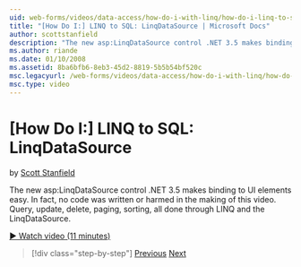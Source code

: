 ```yaml
---
uid: web-forms/videos/data-access/how-do-i-with-linq/how-do-i-linq-to-sql-linqdatasource
title: "[How Do I:] LINQ to SQL: LinqDataSource | Microsoft Docs"
author: scottstanfield
description: "The new asp:LinqDataSource control .NET 3.5 makes binding to UI elements easy. In fact, no code was written or harmed in the making of this video. Query, upd..."
ms.author: riande
ms.date: 01/10/2008
ms.assetid: 8ba6bfb6-8eb3-45d2-8819-5b5b54bf520c
msc.legacyurl: /web-forms/videos/data-access/how-do-i-with-linq/how-do-i-linq-to-sql-linqdatasource
msc.type: video
---
```

# [How Do I:] LINQ to SQL: LinqDataSource

by [Scott Stanfield](https://github.com/scottstanfield)

The new asp:LinqDataSource control .NET 3.5 makes binding to UI elements easy. In fact, no code was written or harmed in the making of this video. Query, update, delete, paging, sorting, all done through LINQ and the LinqDataSource.

[&#9654; Watch video (11 minutes)](https://channel9.msdn.com/Blogs/ASP-NET-Site-Videos/how-do-i-linq-to-sql-linqdatasource)

> [!div class="step-by-step"]
> [Previous](how-do-i-linq-to-sql-updating-the-database.md)
> [Next](how-do-i-linq-to-sql-custom-linqdatasource.md)
